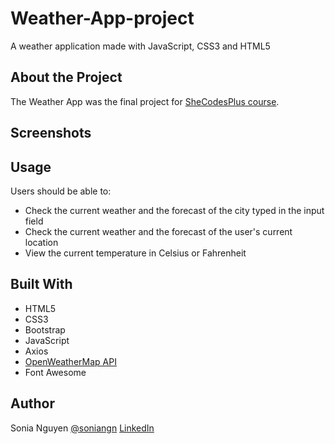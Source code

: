 # Weather-App-project
A weather application made with JavaScript, CSS3 and HTML5

## About the Project
The Weather App was the final project for [SheCodesPlus course](https://www.shecodes.io/workshops).

## Screenshots

## Usage
Users should be able to:

* Check the current weather and the forecast of the city typed in the input field
* Check the current weather and the forecast of the user's current location
* View the current temperature in Celsius or Fahrenheit

## Built With

* HTML5 
* CSS3
* Bootstrap
* JavaScript
* Axios
* [OpenWeatherMap API](https://openweathermap.org/api)
* Font Awesome

## Author

Sonia Nguyen
[@soniangn](https://github.com/soniangn)
[LinkedIn](https://www.linkedin.com/in/nguyensonia/)
